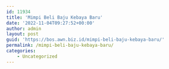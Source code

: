 ```yaml
---
id: 11934
title: 'Mimpi Beli Baju Kebaya Baru'
date: '2022-11-04T09:27:52+00:00'
author: admin
layout: post
guid: 'https://bos.awn.biz.id/mimpi-beli-baju-kebaya-baru/'
permalink: /mimpi-beli-baju-kebaya-baru/
categories:
    - Uncategorized
---
```


